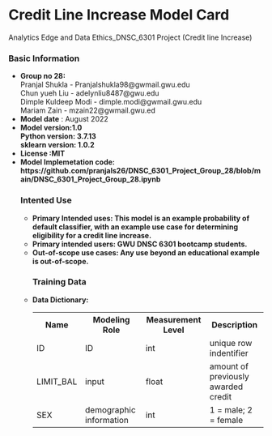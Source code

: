 # Credit Line Increase Model Card
Analytics Edge and Data Ethics_DNSC_6301 Project (Credit line Increase)

<h3>Basic Information</h3>
<ul>
  <li><b>Group no 28:</b> <br>Pranjal Shukla - Pranjalshukla98@gwmail.gwu.edu</br>Chun yueh Liu - adelynliu8487@gwu.edu<br>Dimple Kuldeep Modi - dimple.modi@gwmail.gwu.edu</br> Mariam Zain - mzain22@gwmail.gwu.ed</li>
  <li><b>Model date</b> : August 2022</li>
  <li><b>Model version:1.0<br>Python version: 3.7.13</br>sklearn version: 1.0.2</li>
  <li>License :MIT</li>
  <li>Model Implemetation code: https://github.com/pranjals26/DNSC_6301_Project_Group_28/blob/main/DNSC_6301_Project_Group_28.ipynb</l1>
  
  <h3>Intented Use</h3>
  <ul>
  <li><b>Primary Intended uses:</b> This model is an example probability of default classifier, with an example use case for determining eligibility for a credit line increase.</li>
  <li><b>Primary intended users:</b> GWU DNSC 6301 bootcamp students.</li>
  <li>Out-of-scope use cases: Any use beyond an educational example is out-of-scope.</li>
  
  <h3>Training Data</h3>
  <li>Data Dictionary:</li>
  <table>
  <tr>
    <th>Name</th>
    <th>Modeling Role</th>
    <th>Measurement Level</th>
    <th>Description<//th>
  </tr>
  <tr>
    <td>ID</td>
    <td>ID</td>
    <td>int</td>
    <td>unique row indentifier</td>
  </tr>
  <tr>
    <td>LIMIT_BAL</td>
    <td>input</td>
    <td>float</td>
    <td>amount of previously awarded credit</td>
  </tr>
  <tr>
    <td>SEX</td>
    <td>demographic information</td>
    <td>int</td>
    <td>1 = male; 2 = female</td>
</table>
  

  
  
      
  
